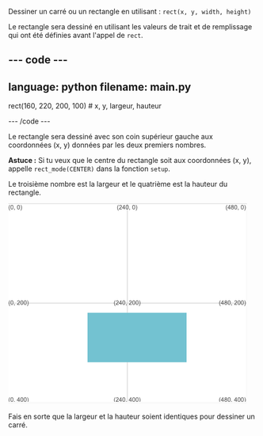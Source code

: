 Dessiner un carré ou un rectangle en utilisant : `rect(x, y, width, height)`

Le rectangle sera dessiné en utilisant les valeurs de trait et de remplissage qui ont été définies avant l'appel de `rect`.

--- code ---
---
language: python
filename: main.py
---

  rect(160, 220, 200, 100) # x, y, largeur, hauteur

--- /code ---

Le rectangle sera dessiné avec son coin supérieur gauche aux coordonnées (x, y) données par les deux premiers nombres.

**Astuce :** Si tu veux que le centre du rectangle soit aux coordonnées (x, y), appelle `rect_mode(CENTER)` dans la fonction `setup`.

Le troisième nombre est la largeur et le quatrième est la hauteur du rectangle.

![La zone de sortie montrant un rectangle centré autour de x 160, y 220 avec une largeur de 200 et une hauteur de 100](images/example.png)

Fais en sorte que la largeur et la hauteur soient identiques pour dessiner un carré.

